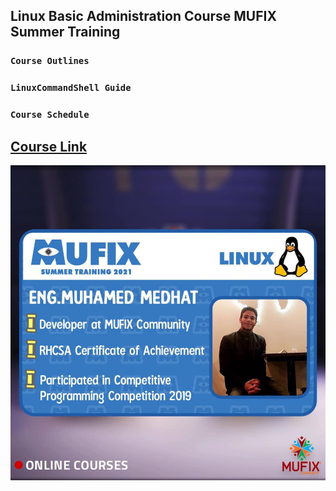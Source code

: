 ## Linux Basic Administration Course MUFIX Summer Training
### `Course Outlines` <br/>
### `LinuxCommandShell Guide` <br/>
### `Course Schedule` <br/>

## [Course Link](https://www.youtube.com/playlist?list=PLexK3rDTGwNYN0tuYz14lto1pHsy7Oj2X)

<p align="center">
  <img src="Poster/MUFIX%20Summer%20Training%202021.jpg" />
</p>

